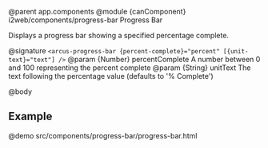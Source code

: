 @parent app.components
@module {canComponent} i2web/components/progress-bar Progress Bar

Displays a progress bar showing a specified percentage complete.

@signature `<arcus-progress-bar {percent-complete}="percent" [{unit-text}="text"] />`
@param {Number} percentComplete A number between 0 and 100 representing the percent complete
@param {String} unitText The text following the percentage value (defaults to '% Complete')

@body

## Example
@demo src/components/progress-bar/progress-bar.html
